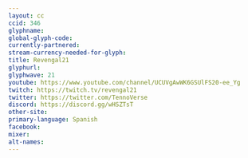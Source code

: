 ```yaml
---
layout: cc
ccid: 346
glyphname: 
global-glyph-code: 
currently-partnered: 
stream-currency-needed-for-glyph: 
title: Revengal21
glyphurl: 
glyphwave: 21
youtube: https://www.youtube.com/channel/UCUVgAwWK6GSUlFS20-ee_Yg
twitch: https://twitch.tv/revengal21
twitter: https://twitter.com/TennoVerse
discord: https://discord.gg/wHSZTsT
other-site: 
primary-language: Spanish
facebook: 
mixer: 
alt-names: 
---
```


